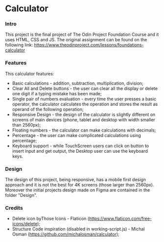 # Calculator

### Intro
This project is the final project of The Odin Project Foundation Course and it uses HTML, CSS and JS.
The original assignment can be found on the following link: https://www.theodinproject.com/lessons/foundations-calculator

### Features
This calculator features:
* Basic calculations - addition, subtraction, multiplication, division;
* Clear All and Delete buttons - the user can clear all the display or delete one digit if a typing mistake has been made;
* Single pair of numbers evaluation - every time the user presses a basic operator, the calculator calculates the operation and stores the result as operand of the following operation;
* Responsive Design - the design of the calculator is slightly different on screens of main devices (phone, tablet and desktop with width smaller than 2560px);
* Floating numbers - the calculator can make calculations with decimals;
* Percentage - the user can make complicated calculations using percentage;
* Keyboard support - while TouchScreen users can click on button to insert input and get output, the Desktop user can use the keyboard keys.

### Design
The design of this project, being responsive, has a mobile first design approach and it is not the best for 4K screens (those larger than 2560px).
Moreover the initial projects design made on Figma are contained in the folder "Design".

### Credits
* Delete icon byThose Icons - Flaticon (https://www.flaticon.com/free-icons/delete);
* Structure Code inspiration (disabled in working-script.js) - Michal Osman  (https://github.com/michalosman/calculator);